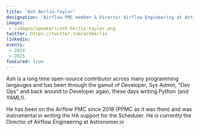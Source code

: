 ```yaml
---
title: "Ash Berlin-Taylor"
designation: "Airflow PMC member & Director Airflow Engineering at Astronomer.io"
images:
 - /images/speakers/ash-berlin-taylor.png
twitter: https://twitter.com/ashberlin
linkedin: 
events:
 - 2024
 - 2025
featured: true
---
```


Ash is a long time open-source contributor across many programming langauges and has been through the gamut of Developer, Sys Admin, "Dev Ops" and back around to Developer again, these days writing Python (and YAML!).

He has been on the Airflow PMC since 2018 (PPMC as it was then) and was instrumental in writing the HA support for the Scheduler. He is currently the Director of Airflow Engineering at Astronomer.io